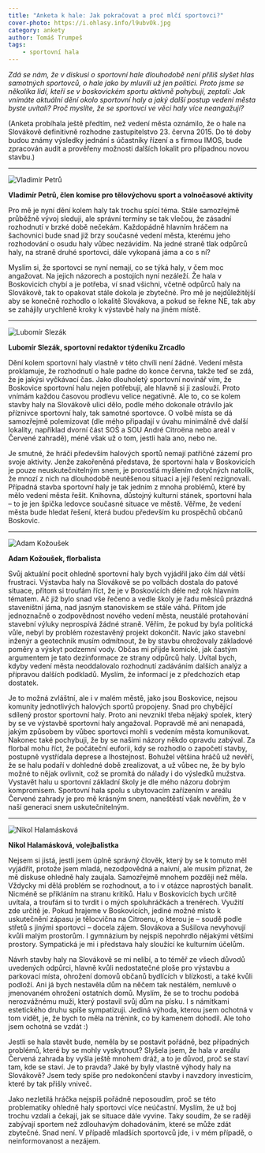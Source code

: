 ```yaml
---
title: "Anketa k hale: Jak pokračovat a proč mlčí sportovci?"
cover-photo: https://i.ohlasy.info/l9ubvOk.jpg
category: ankety
author: Tomáš Trumpeš
tags:
    - sportovní hala
---
```


*Zdá se nám, že v diskusi o sportovní hale dlouhodobě není příliš slyšet hlas samotných sportovců, o hale jako by mluvili už jen politici. Proto jsme se několika lidí, kteří se v boskovickém sportu aktivně pohybují, zeptali: Jak vnímáte aktuální dění okolo sportovní haly a jaký další postup vedení města byste uvítali? Proč myslíte, že se sportovci ve věci haly více neangažují?*

(Anketa probíhala ještě předtím, než vedení města oznámilo, že o hale na Slovákově definitivně rozhodne zastupitelstvo 23. června 2015. Do té doby budou známy výsledky jednání s účastníky řízení a s firmou IMOS, bude zpracován audit a prověřeny možnosti dalších lokalit pro případnou novou stavbu.)

---

<img src="https://i.ohlasy.info/ZZauYW3.jpg" class="profile-picture" alt="Vladimír Petrů">

**Vladimír Petrů, člen komise pro tělovýchovu sport a volnočasové aktivity**

Pro mě je nyní dění kolem haly tak trochu spící téma. Stále samozřejmě průběžně vývoj sleduji, ale správní termíny se tak vlečou, že zásadní rozhodnutí v brzké době nečekám. Každopádně hlavním hráčem na šachovnici bude snad již brzy současné vedení města, kterému jeho rozhodování o osudu haly vůbec nezávidím. Na jedné straně tlak odpůrců haly, na straně druhé sportovci, dále vykopaná jáma a co s ní?  

Myslím si, že sportovci se nyní nemají, co se týká haly, v čem moc angažovat. Na jejich názorech a postojích nyní nezáleží. Že hala v Boskovicích chybí a je potřeba, ví snad všichni, včetně odpůrců haly na Slovákově, tak to opakovat stále dokola je zbytečné. Pro mě je nejdůležitější aby se konečně rozhodlo o lokalitě Slovákova, a pokud se řekne NE, tak aby se zahájily urychleně kroky k výstavbě haly na jiném místě.

---

<img src="https://i.ohlasy.info/keoOAsK.jpg" class="profile-picture" alt="Lubomír Slezák">

**Lubomír Slezák, sportovní redaktor týdeníku Zrcadlo**

Dění kolem sportovní haly vlastně v této chvíli není žádné. Vedení města proklamuje, že rozhodnutí o hale padne do konce června, takže teď se zdá, že je jakýsi vyčkávací čas. Jako dlouholetý sportovní novinář vím, že Boskovice sportovní halu nejen potřebují, ale hlavně si ji zaslouží. Proto vnímám každou časovou prodlevu velice negativně. Ale to, co se kolem stavby haly na Slovákově ulici dělo, podle mého dokonale otrávilo jak příznivce sportovní haly, tak samotné sportovce. O volbě místa se dá samozřejmě polemizovat (dle mého připadají v úvahu minimálně dvě další lokality, například dvorní část SOŠ a SOU André Citroëna nebo areál v Červené zahradě), méně však už o tom, jestli hala ano, nebo ne.

Je smutné, že hráči především halových sportů nemají patřičné zázemí pro svoje aktivity. Jenže zakořeněná představa, že sportovní hala v Boskovicích je pouze neuskutečnitelným snem, je prorostlá myšlením dotyčných natolik, že mnozí z nich na dlouhodobě neutěšenou situaci a její řešení rezignovali. Případná stavba sportovní haly je tak jedním z mnoha problémů, které by mělo vedení města řešit. Knihovna, důstojný kulturní stánek, sportovní hala – to je jen špička ledovce současné situace ve městě. Věřme, že vedení města bude hledat řešení, která budou především ku prospěchů občanů Boskovic.

---

<img src="https://i.ohlasy.info/zdrLmU4.jpg" class="profile-picture" alt="Adam Kožoušek">

**Adam Kožoušek, florbalista**

Svůj aktuální pocit ohledně sportovní haly bych vyjádřil jako čím dál větší frustraci. Výstavba haly na Slovákově se po volbách dostala do patové situace, přitom si troufám říct, že je v Boskovicích déle než rok hlavním tématem. Ač již bylo snad vše řečeno a vedle školy je řadu měsíců prázdná staveništní jáma, nad jasným stanoviskem se stále váhá. Přitom jde jednoznačně o zodpovědnost nového vedení města, neustálé protahování stavební výluky neprospívá žádné straně. Věřím, že pokud by byla politická vůle, nebyl by problém rozestavěný projekt dokončit. Navíc jako stavební inženýr a geotechnik musím odmítnout, že by stavbu ohrožovaly základové poměry a výskyt podzemní vody. Občas mi přijde komické, jak častým argumentem je tato dezinformace ze strany odpůrců haly. Uvítal bych, kdyby vedení města neoddalovalo rozhodnutí zadáváním dalších analýz a přípravou dalších podkladů. Myslím, že informací je z předchozích etap dostatek.

Je to možná zvláštní, ale i v malém městě, jako jsou Boskovice, nejsou komunity jednotlivých halových sportů propojeny. Snad pro chybějící sdílený prostor sportovní haly. Proto ani nevznikl třeba nějaký spolek, který by se ve výstavbě sportovní haly angažoval. Popravdě mě ani nenapadá, jakým způsobem by vůbec sportovci mohli s vedením města komunikovat. Nakonec také pochybuji, že by se našimi názory někdo opravdu zabýval. Za florbal mohu říct, že počáteční euforii, kdy se rozhodlo o započetí stavby, postupně vystřídala deprese a lhostejnost. Bohužel většina hráčů už nevěří, že se halu podaří v dohledné době zrealizovat, a už vůbec ne, že by bylo možné to nějak ovlivnit, což se promítá do nálady i do výsledků mužstva. Vystavět halu u sportovní základní školy je dle mého názoru dobrým kompromisem. Sportovní hala spolu s ubytovacím zařízením v areálu Červené zahrady je pro mě krásným snem, naneštěstí však nevěřím, že v naší generaci snem uskutečnitelným.

---

<img src="https://i.ohlasy.info/NrpbpsO.jpg" class="profile-picture" alt="Nikol Halamásková">

**Nikol Halamásková, volejbalistka**

Nejsem si jistá, jestli jsem úplně správný člověk, který by se k tomuto měl vyjádřit, protože jsem mladá, nezodpovědná a naivní, ale musím přiznat, že mě diskuse ohledně haly zaujala. Samozřejmě mnohem později než měla. Vždycky mi dělá problém se rozhodnout, a to i v otázce naprostých banalit. Nicméně se přikláním na stranu kritiků. Halu v Boskovicích bych určitě uvítala, a troufám si to tvrdit i o mých spoluhráčkách a trenérech. Využití zde určitě je. Pokud hrajeme v Boskovicích, jediné možné místo k uskutečnění zápasu je tělocvična na Citroenu, o kterou je – soudě podle střetů s jinými sportovci – docela zájem. Slovákova a Sušilova nevyhovují kvůli malým prostorům. I gymnázium by nejspíš nepohrdlo nějakými většími prostory. Sympatická je mi i představa haly sloužící ke kulturním účelům.

Návrh stavby haly na Slovákově se mi nelíbí, a to téměř ze všech důvodů uvedených odpůrci, hlavně kvůli nedostatečné ploše pro výstavbu a parkovací místa, ohrožení domovů občanů bydlících v blízkosti, a také kvůli podloží. Ani já bych nestavěla dům na něčem tak nestálém, nemluvě o jmenovaném ohrožení ostatních domů. Myslím, že se to trochu podobá nerozvážnému muži, který postavil svůj dům na písku. I s námitkami estetického druhu spíše sympatizuji. Jediná výhoda, kterou jsem ochotná v tom vidět, je, že bych to měla na trénink, co by kamenem dohodil. Ale toho jsem ochotná se vzdát :)

Jestli se hala stavět bude, neměla by se postavit pořádně, bez případných problémů, které by se mohly vyskytnout? Slyšela jsem, že hala v areálu Červená zahrada by vyšla ještě mnohem dráž, a to je důvod, proč se staví tam, kde se staví. Je to pravda? Jaké by byly vlastně výhody haly na Slovákově? Jsem tedy spíše pro nedokončení stavby i navzdory investicím, které by tak přišly vniveč.

Jako nezletilá hráčka nejspíš pořádně neposoudím, proč se této problematiky ohledně haly sportovci více neúčastní. Myslím, že už boj trochu vzdali a čekají, jak se situace dále vyvine. Taky soudím, že se raději zabývají sportem než zdlouhavým dohadováním, které se může zdát zbytečné. Snad není. V případě mladších sportovců jde, i v mém případě, o neinformovanost a nezájem.
